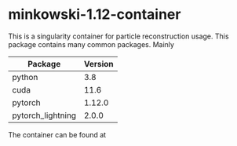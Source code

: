 # minkowski-1.12-container
This is a singularity container for particle reconstruction usage. This package contains many common packages. Mainly

| Package           | Version |
|-------------------|---------|
| python            | 3.8     |
| cuda              | 11.6    |
| pytorch           | 1.12.0  |
| pytorch_lightning | 2.0.0   |

The container can be found at 

